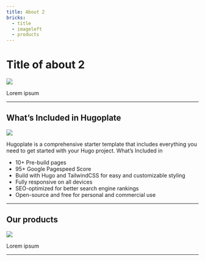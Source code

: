 ```yaml
---
title: About 2
bricks:
  - title 
  - imageleft
  - products
---
```


# Title of about 2

![](/uploads/image.jpg)

Lorem ipsum

---

## What’s Included in Hugoplate

![](/uploads/image.jpg)

Hugoplate is a comprehensive starter template that includes everything you need to get started with your Hugo project. What’s Included in 

- 10+ Pre-build pages
- 95+ Google Pagespeed Score
- Build with Hugo and TailwindCSS for easy and customizable styling
- Fully responsive on all devices
- SEO-optimized for better search engine rankings
- Open-source and free for personal and commercial use

---

## Our products

![](/uploads/image.jpg)

Lorem ipsum

---